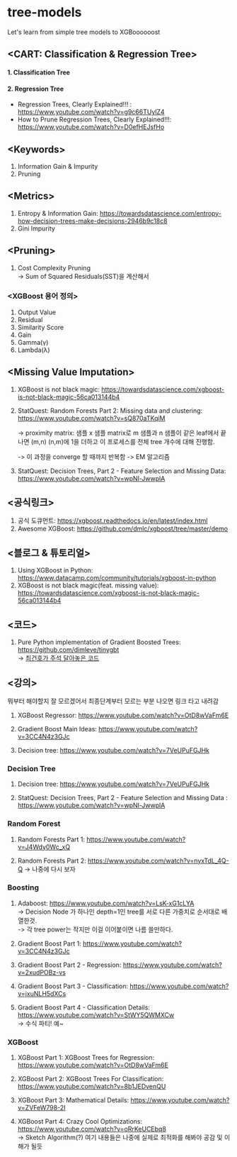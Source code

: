 # tree-models
Let's learn from simple tree models to XGBoooooost

## \<CART: Classification & Regression Tree\>  

#### 1. Classification Tree

#### 2. Regression Tree

- Regression Trees, Clearly Explained!!! :  https://www.youtube.com/watch?v=g9c66TUylZ4  
- How to Prune Regression Trees, Clearly Explained!!!: https://www.youtube.com/watch?v=D0efHEJsfHo


## \<Keywords\>

1. Information Gain & Impurity
2. Pruning


## \<Metrics\>

1. Entropy & Information Gain: https://towardsdatascience.com/entropy-how-decision-trees-make-decisions-2946b9c18c8
2. Gini Impurity


## \<Pruning\>

1. Cost Complexity Pruning  
  -> Sum of Squared Residuals(SST)을 계산해서 


### \<XGBoost 용어 정의\>

1. Output Value
2. Residual
3. Similarity Score
4. Gain
5. Gamma(γ)
6. Lambda(λ)



## \<Missing Value Imputation\>

1. XGBoost is not black magic: https://towardsdatascience.com/xgboost-is-not-black-magic-56ca013144b4
2. StatQuest: Random Forests Part 2: Missing data and clustering: https://www.youtube.com/watch?v=sQ870aTKqiM  

   -> proximity matrix: 샘플 x 샘플 matrix로 m 샘플과 n 샘플이 같은 leaf에서 끝나면 (m,n) (n,m)에 1을 더하고 이 프로세스를 전체 tree 개수에 대해 진행함.  
   
   -> 이 과정을 converge 할 때까지 반복함
   -> EM 알고리즘 
   
3. StatQuest: Decision Trees, Part 2 - Feature Selection and Missing Data: https://www.youtube.com/watch?v=wpNl-JwwplA



## \<공식링크\>

1. 공식 도큐먼트: https://xgboost.readthedocs.io/en/latest/index.html
2. Awesome XGBoost: https://github.com/dmlc/xgboost/tree/master/demo


## \<블로그 & 튜토리얼\>

1. Using XGBoost in Python: https://www.datacamp.com/community/tutorials/xgboost-in-python
2. XGBoost is not black magic(feat. missing value): https://towardsdatascience.com/xgboost-is-not-black-magic-56ca013144b4 


## \<코드\>

1. Pure Python implementation of Gradient Boosted Trees: https://github.com/dimleve/tinygbt  
  -> [최건호가 주석 달아놓은 코드](./tiny-gbt)


## \<강의\>

뭐부터 해야할지 잘 모르겠어서 최종단계부터 모르는 부분 나오면 링크 타고 내려감

1. XGBoost Regressor: https://www.youtube.com/watch?v=OtD8wVaFm6E

2. Gradient Boost Main Ideas: https://www.youtube.com/watch?v=3CC4N4z3GJc

3. Decision tree: https://www.youtube.com/watch?v=7VeUPuFGJHk


### Decision Tree


1. Decision tree: https://www.youtube.com/watch?v=7VeUPuFGJHk

2. StatQuest: Decision Trees, Part 2 - Feature Selection and Missing Data :   https://www.youtube.com/watch?v=wpNl-JwwplA


### Random Forest


1. Random Forests Part 1: https://www.youtube.com/watch?v=J4Wdy0Wc_xQ

2. Random Forests Part 2: https://www.youtube.com/watch?v=nyxTdL_4Q-Q -> 나중에 다시 보자


### Boosting


1. Adaboost: https://www.youtube.com/watch?v=LsK-xG1cLYA  
  -> Decision Node 가 하나인 depth=1인 tree를 서로 다른 가중치로 순서대로 배열한것.  
  -> 각 tree power는 작지만 이걸 이어붙이면 나름 쓸만하다.

2. Gradient Boost Part 1: https://www.youtube.com/watch?v=3CC4N4z3GJc

3. Gradient Boost Part 2 - Regression: https://www.youtube.com/watch?v=2xudPOBz-vs

4. Gradient Boost Part 3 - Classification: https://www.youtube.com/watch?v=jxuNLH5dXCs

5. Gradient Boost Part 4 - Classification Details: https://www.youtube.com/watch?v=StWY5QWMXCw  
  -> 수식 파티! 예~
  
### XGBoost
  
1. XGBoost Part 1: XGBoost Trees for Regression: https://www.youtube.com/watch?v=OtD8wVaFm6E

2. XGBoost Part 2: XGBoost Trees For Classification: https://www.youtube.com/watch?v=8b1JEDvenQU 

3. XGBoost Part 3: Mathematical Details: https://www.youtube.com/watch?v=ZVFeW798-2I

4. XGBoost Part 4: Crazy Cool Optimizations: https://www.youtube.com/watch?v=oRrKeUCEbq8  
-> Sketch Algorithm(?) 여기 내용들은 나중에 실제로 최적화를 해봐야 공감 및 이해가 될듯
